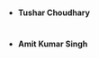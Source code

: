 <div><ul><li>
<h4>Tushar Choudhary</h4>
<h1>
<a href="http://twitter.com/tcxyz"><i class="fa fa-twitter"></i></a>
<a href="https://github.com/Tusharchoudhary"><i class="fa fa-github"></i></a>
<a href="https://tusharchoudhary.github.io/SinglePaged/"><i class="fa fa-website"></i></a>
<h1>
</li>
<li>
<h4>Amit Kumar Singh</h4>
<h1>
<a href="http://twitter.com/amit220698"><i class="fa fa-twitter"></i></a>
<a href="https://github.com/Bornfromashes"><i class="fa fa-github"></i></a>
<a href="https://Bornfromashes.github.io/amit"><i class="fa fa-website"></i></a>
<h1>
</li>
</ul>
</div>





